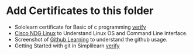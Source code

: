 # Add Certificates to this folder
* Sololearn certificate for Basic of c programming [verify](https://www.sololearn.com/Certificate/1089-25245475/jpg)
* [Cisco NDG Linux](https://www.netacad.com/courses/os-it/ndg-linux-unhatched) to Understand Linux OS and Command Line Interface.
* Screenshot of [Github Learning](https://lab.github.com/githubtraining/first-day-on-github) to understand the github usage.
* Getting Started with git in Simplilearn [verify](https://lms.simplilearn.com/dashboard/certificate)
